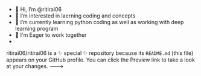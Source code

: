 - 👋 Hi, I’m @ritirai06
- 👀 I’m interested in laerning coding and concepts
- 🌱 I’m currently learning python coding as well as  working with deep learning program
- 💞️ I'm Eager to work together
- 
ritirai06/ritirai06 is a ✨ special ✨ repository because its `README.md` (this file) appears on your GitHub profile.
You can click the Preview link to take a look at your changes.
--->
